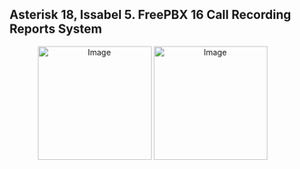 ## Asterisk 18, Issabel 5. FreePBX 16 Call Recording Reports System
<p align="center">
  <img width="200" src="https://upload.wikimedia.org/wikipedia/commons/thumb/2/20/Asterisk_logo.svg/1280px-Asterisk_logo.svg.png" alt="Image">
  <img width="200" src="[https://upload.wikimedia.org/wikipedia/commons/thumb/2/20/Asterisk_logo.svg/1280px-Asterisk_logo.svg.png](https://upload.wikimedia.org/wikipedia/commons/7/7e/Issabel_software_PBX_logo.png)" alt="Image">
</p>
